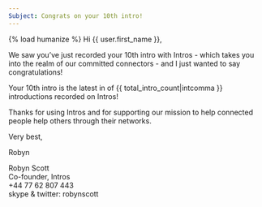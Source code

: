 ```yaml
---
Subject: Congrats on your 10th intro!
---
```

{% load humanize %}
Hi {{ user.first_name }},

We saw you’ve just recorded your 10th intro with Intros - which takes you into the realm of our committed connectors - and I just wanted to say congratulations!

Your 10th intro is the latest in of {{ total_intro_count|intcomma }} introductions recorded on Intros!

Thanks for using Intros and for supporting our mission to help connected people help others through their networks.

Very best,

Robyn

Robyn Scott  
Co-founder, Intros  
+44 77 62 807 443  
skype & twitter: robynscott  
